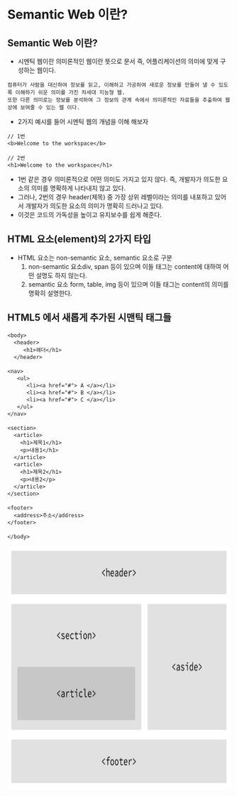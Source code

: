 # Semantic Web 이란?

## Semantic Web 이란?
- 시멘틱 웹이란 의미론적인 웹이란 뜻으로 문서 즉, 어플리케이션의 의미에 맞게 구성하는 웹이다.   

```
컴퓨터가 사람을 대신하여 정보를 읽고, 이해하고 가공하여 새로운 정보를 만들어 낼 수 있도록 이해하기 쉬운 의미를 가진 차세대 지능형 웹.
또한 다른 의미로는 정보를 분석하여 그 정보의 관계 속에서 의미론적인 자료들을 추출하여 웹 상에 보여줄 수 있는 웹 이다.
```   

- 2가지 예시를 들어 시멘틱 웹의 개념을 이해 해보자   
   
```
// 1번
<b>Welcome to the workspace</b>

// 2번
<h1>Welcome to the workspace</h1>
```   
- 1번 같은 경우 의미론적으로 어떤 의미도 가지고 있지 않다. 즉, 개발자가 의도한 요소의 의미를 명확하게 나타내지 않고 있다.
- 그러나, 2번의 경우 header(제목) 중 가장 상위 레벨이라는 의미를 내포하고 있어서 개발자가 의도한 요소의 의미가 명확히 드러나고 있다.
- 이것은 코드의 가독성을 높이고 유지보수를 쉽게 해준다.   
   
## HTML 요소(element)의 2가지 타입
- HTML 요소는 non-semantic 요소, semantic 요소로 구분
    1. non-semantic 요소div, span 등이 있으며 이들 태그는 content에 대하여 어떤 설명도 하지 않는다.
    2. semantic 요소 form, table, img 등이 있으며 이들 태그는 content의 의미를 명확히 설명한다.   
   
## HTML5 에서 새롭게 추가된 시맨틱 태그들   
   
```
<body>
  <header>
     <h1>헤더</h1>
  </header>

<nav>
   <ul>
      <li><a href="#"> A </a></li>
      <li><a href="#"> B </a></li>
      <li><a href="#"> C </a></li>
   </ul>
</nav>

<section>
  <article>
    <h1>제목1</h1>
    <p>내용1</h1>
  </article>
  <article>
    <h1>제목2</h1>
    <p>내용2</p>
  </article>
</section>

<footer>
  <address>주소</address>
</footer>

</body>
```      
   
<img src="./../Image/Semantic%20Web.png" width="700px" height="550px" title="px(픽셀) 크기 설정" alt="Semantic Web"></img>